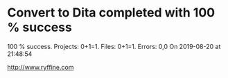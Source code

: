 # Convert to Dita  completed with 100 % success

100 % success. Projects: 0+1=1.  Files: 0+1=1. Errors: 0,0  On 2019-08-20 at 21:48:54





http://www.ryffine.com

